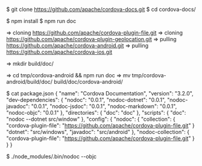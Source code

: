 $ git clone https://github.com/apache/cordova-docs.git
$ cd cordova-docs/

$ npm install
$ npm run doc

=> cloning https://github.com/apache/cordova-plugin-file.git
=> cloning https://github.com/apache/cordova-plugin-geolocation.git
=> pulling https://github.com/apache/cordova-android.git
=> pulling https://github.com/apache/cordova-ios.git

=> mkdir build/doc/

=> cd tmp/cordova-android && npm run doc
=> mv tmp/cordova-android/build/doc/ build/doc/cordova-android/

$ cat package.json
{
  "name": "Cordova Documentation",
  "version": "3.2.0",
  "dev-dependencies": {
    "nodoc": "0.0.1",
    "nodoc-dotnet": "0.0.1",
    "nodoc-javadoc": "0.0.1",
    "nodoc-jsdoc": "0.0.1",
    "nodoc-markdown": "0.0.1",
    "nodoc-objc": "0.0.1"
  },
  "directories": {
    "doc": "doc"
  },
  "scripts": {
    "doc": "nodoc --dotnet src/window"
  },
  "config": {
    "nodoc": {
      "collection": {
        "cordova-plugin-file": "https://github.com/apache/cordova-plugin-file.git"
      }
      "dotnet": "src/windows",
      "javadoc": "src/android"
    },
    "nodoc-collection": {
      "cordova-plugin-file": "https://github.com/apache/cordova-plugin-file.git"
    }
  }
}

$ ./node_modules/.bin/nodoc --objc

